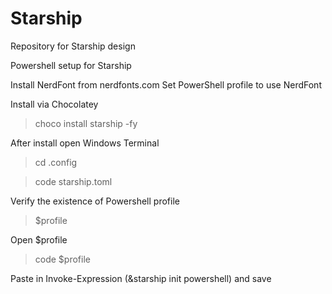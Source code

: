# Starship
Repository for Starship design

Powershell setup for Starship

Install NerdFont from nerdfonts.com
Set PowerShell profile to use NerdFont

Install via Chocolatey

> choco install starship -fy

After install open Windows Terminal

> cd .config

> code starship.toml

Verify the existence of Powershell profile
> $profile

Open $profile
> code $profile

Paste in Invoke-Expression (&starship init powershell) and save
